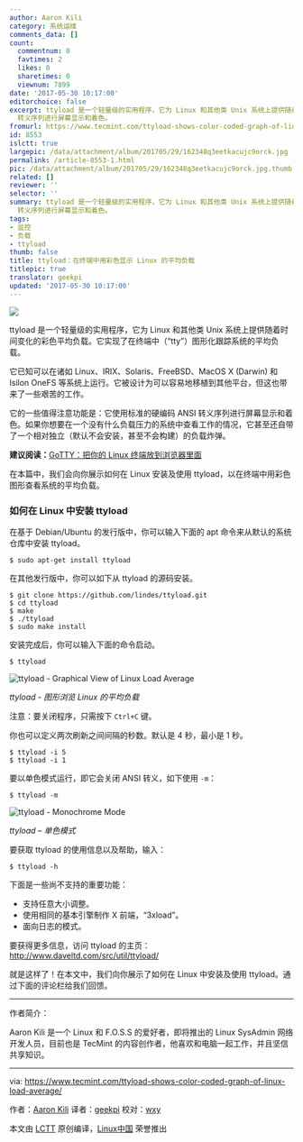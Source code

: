 ```yaml
---
author: Aaron Kili
category: 系统运维
comments_data: []
count:
  commentnum: 0
  favtimes: 2
  likes: 0
  sharetimes: 0
  viewnum: 7899
date: '2017-05-30 10:17:00'
editorchoice: false
excerpt: ttyload 是一个轻量级的实用程序，它为 Linux 和其他类 Unix 系统上提供随着时间变化的彩色平均负载。它使用标准的硬编码 ANSI
  转义序列进行屏幕显示和着色。
fromurl: https://www.tecmint.com/ttyload-shows-color-coded-graph-of-linux-load-average/
id: 8553
islctt: true
largepic: /data/attachment/album/201705/29/162348q3eetkacujc9orck.jpg
permalink: /article-8553-1.html
pic: /data/attachment/album/201705/29/162348q3eetkacujc9orck.jpg.thumb.jpg
related: []
reviewer: ''
selector: ''
summary: ttyload 是一个轻量级的实用程序，它为 Linux 和其他类 Unix 系统上提供随着时间变化的彩色平均负载。它使用标准的硬编码 ANSI
  转义序列进行屏幕显示和着色。
tags:
- 监控
- 负载
- ttyload
thumb: false
title: ttyload：在终端中用彩色显示 Linux 的平均负载
titlepic: true
translator: geekpi
updated: '2017-05-30 10:17:00'
---
```


![](/data/attachment/album/201705/29/162348q3eetkacujc9orck.jpg)


ttyload 是一个轻量级的实用程序，它为 Linux 和其他类 Unix 系统上提供随着时间变化的彩色平均负载。它实现了在终端中（“tty”）图形化跟踪系统的平均负载。


它已知可以在诸如 Linux、IRIX、Solaris、FreeBSD、MacOS X (Darwin) 和 Isilon OneFS 等系统上运行。它被设计为可以容易地移植到其他平台，但这也带来了一些艰苦的工作。


它的一些值得注意功能是：它使用标准的硬编码 ANSI 转义序列进行屏幕显示和着色。如果你想要在一个没有什么负载压力的系统中查看工作的情况，它甚至还自带了一个相对独立（默认不会安装，甚至不会构建）的负载炸弹。


**建议阅读：**[GoTTY：把你的 Linux 终端放到浏览器里面](/article-8445-1.html)


在本篇中，我们会向你展示如何在 Linux 安装及使用 ttyload，以在终端中用彩色图形查看系统的平均负载。


### 如何在 Linux 中安装 ttyload


在基于 Debian/Ubuntu 的发行版中，你可以输入下面的 apt 命令来从默认的系统仓库中安装 ttyload。



```
$ sudo apt-get install ttyload

```

在其他发行版中，你可以如下从 ttyload 的源码安装。



```
$ git clone https://github.com/lindes/ttyload.git
$ cd ttyload
$ make
$ ./ttyload
$ sudo make install

```

安装完成后，你可以输入下面的命令启动。



```
$ ttyload

```

![ttyload - Graphical View of Linux Load Average](/data/attachment/album/201705/29/162355fv3u7s867ujy7877.png)


*ttyload - 图形浏览 Linux 的平均负载*


注意：要关闭程序，只需按下 `Ctrl+C` 键。


你也可以定义两次刷新之间间隔的秒数。默认是 4 秒，最小是 1 秒。



```
$ ttyload -i 5
$ ttyload -i 1

```

要以单色模式运行，即它会关闭 ANSI 转义，如下使用 `-m`：



```
$ ttyload -m

```

![ttyload - Monochrome Mode](/data/attachment/album/201705/29/162355vxqsnkhq2buurxzq.png)


*ttyload – 单色模式*


要获取 ttyload 的使用信息以及帮助，输入：



```
$ ttyload -h 

```

下面是一些尚不支持的重要功能：


* 支持任意大小调整。
* 使用相同的基本引擎制作 X 前端，“3xload”。
* 面向日志的模式。


要获得更多信息，访问 ttyload 的主页：<http://www.daveltd.com/src/util/ttyload/>


就是这样了！在本文中，我们向你展示了如何在 Linux 中安装及使用 ttyload。通过下面的评论栏给我们回馈。




---


作者简介：


Aaron Kili 是一个 Linux 和 F.O.S.S 的爱好者，即将推出的 Linux SysAdmin 网络开发人员，目前也是 TecMint 的内容创作者，他喜欢和电脑一起工作，并且坚信共享知识。




---


via: <https://www.tecmint.com/ttyload-shows-color-coded-graph-of-linux-load-average/>


作者：[Aaron Kili](https://www.tecmint.com/author/aaronkili/) 译者：[geekpi](https://github.com/geekpi) 校对：[wxy](https://github.com/wxy)


本文由 [LCTT](https://github.com/LCTT/TranslateProject) 原创编译，[Linux中国](https://linux.cn/) 荣誉推出